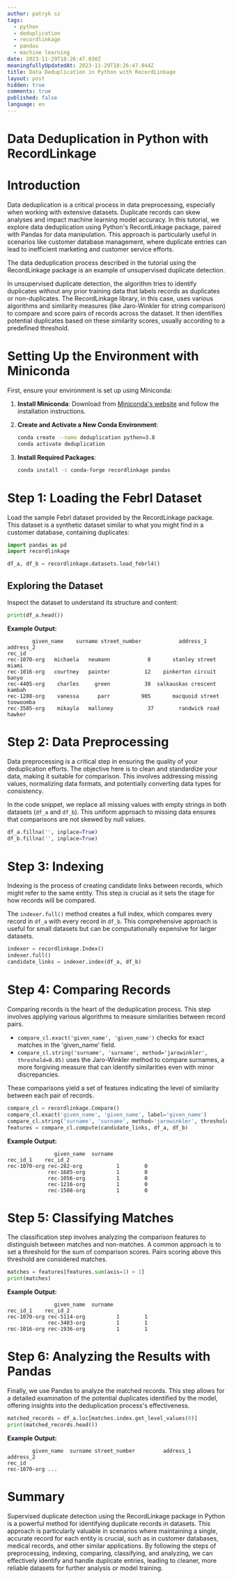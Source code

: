 ```yaml
---
author: patryk sz
tags:
  - python
  - deduplication
  - recordlinkage
  - pandas
  - machine learning
date: 2023-11-29T18:26:47.030Z
meaningfullyUpdatedAt: 2023-11-29T18:26:47.044Z
title: Data Deduplication in Python with RecordLinkage
layout: post
hidden: true
comments: true
published: false
language: en
---
```

# Data Deduplication in Python with RecordLinkage

# Introduction
Data deduplication is a critical process in data preprocessing, especially when working with extensive datasets. Duplicate records can skew analyses and impact machine learning model accuracy. In this tutorial, we explore data deduplication using Python's RecordLinkage package, paired with Pandas for data manipulation. This approach is particularly useful in scenarios like customer database management, where duplicate entries can lead to inefficient marketing and customer service efforts.

The data deduplication process described in the tutorial using the RecordLinkage package is an example of unsupervised duplicate detection.

In unsupervised duplicate detection, the algorithm tries to identify duplicates without any prior training data that labels records as duplicates or non-duplicates. The RecordLinkage library, in this case, uses various algorithms and similarity measures (like Jaro-Winkler for string comparison) to compare and score pairs of records across the dataset. It then identifies potential duplicates based on these similarity scores, usually according to a predefined threshold.

# Setting Up the Environment with Miniconda
First, ensure your environment is set up using Miniconda:

1. **Install Miniconda**: Download from [Miniconda's website](https://docs.conda.io/en/latest/miniconda.html) and follow the installation instructions.

2. **Create and Activate a New Conda Environment**:
   ```bash
   conda create --name deduplication python=3.8
   conda activate deduplication
   ```

3. **Install Required Packages**:
   ```bash
   conda install -c conda-forge recordlinkage pandas
   ```

# Step 1: Loading the Febrl Dataset
Load the sample Febrl dataset provided by the RecordLinkage package. This dataset is a synthetic dataset similar to what you might find in a customer database, containing duplicates:

```python
import pandas as pd
import recordlinkage

df_a, df_b = recordlinkage.datasets.load_febrl4()
```

## Exploring the Dataset
Inspect the dataset to understand its structure and content:

```python
print(df_a.head())
```

**Example Output:**
```
        given_name    surname street_number            address_1 address_2
rec_id                                                                   
rec-1070-org   michaela   neumann            8       stanley street    miami
rec-1016-org   courtney   painter           12    pinkerton circuit  banyo
rec-4405-org    charles     green           38  salkauskas crescent  kambah
rec-1288-org    vanessa      parr          905       macquoid street  toowoomba
rec-3585-org    mikayla   malloney           37        randwick road  hawker
```

# Step 2: Data Preprocessing
Data preprocessing is a critical step in ensuring the quality of your deduplication efforts. The objective here is to clean and standardize your data, making it suitable for comparison. This involves addressing missing values, normalizing data formats, and potentially converting data types for consistency.

In the code snippet, we replace all missing values with empty strings in both datasets (`df_a` and `df_b`). This uniform approach to missing data ensures that comparisons are not skewed by null values.

```python
df_a.fillna('', inplace=True)
df_b.fillna('', inplace=True)
```

# Step 3: Indexing
Indexing is the process of creating candidate links between records, which might refer to the same entity. This step is crucial as it sets the stage for how records will be compared.

The `indexer.full()` method creates a full index, which compares every record in `df_a` with every record in `df_b`. This comprehensive approach is useful for small datasets but can be computationally expensive for larger datasets.

```python
indexer = recordlinkage.Index()
indexer.full()
candidate_links = indexer.index(df_a, df_b)
```

# Step 4: Comparing Records
Comparing records is the heart of the deduplication process. This step involves applying various algorithms to measure similarities between record pairs.

- `compare_cl.exact('given_name', 'given_name')` checks for exact matches in the 'given_name' field.
- `compare_cl.string('surname', 'surname', method='jarowinkler', threshold=0.85)` uses the Jaro-Winkler method to compare surnames, a more forgiving measure that can identify similarities even with minor discrepancies.

These comparisons yield a set of features indicating the level of similarity between each pair of records.

```python
compare_cl = recordlinkage.Compare()
compare_cl.exact('given_name', 'given_name', label='given_name')
compare_cl.string('surname', 'surname', method='jarowinkler', threshold=0.85, label='surname')
features = compare_cl.compute(candidate_links, df_a, df_b)
```

**Example Output:**
```
               given_name  surname
rec_id_1    rec_id_2                      
rec-1070-org rec-282-org           1        0
             rec-1685-org          1        0
             rec-1056-org          1        0
             rec-1216-org          1        0
             rec-1508-org          1        0
```

# Step 5: Classifying Matches
The classification step involves analyzing the comparison features to distinguish between matches and non-matches. A common approach is to set a threshold for the sum of comparison scores. Pairs scoring above this threshold are considered matches.

```python
matches = features[features.sum(axis=1) > 1]
print(matches)
```

**Example Output:**
```
               given_name  surname
rec_id_1    rec_id_2                      
rec-1070-org rec-5114-org          1        1
             rec-3403-org          1        1
rec-1016-org rec-1936-org          1        1
```

# Step 6: Analyzing the Results with Pandas
Finally, we use Pandas to analyze the matched records. This step allows for a detailed examination of the potential duplicates identified by the model, offering insights into the deduplication process's effectiveness.

```python
matched_records = df_a.loc[matches.index.get_level_values(0)]
print(matched_records.head())
```

**Example Output:**
```
        given_name  surname street_number         address_1   address_2
rec_id                                                                  
rec-1070-org ...
```

# Summary
Supervised duplicate detection using the RecordLinkage package in Python is a powerful method for identifying duplicate records in datasets. This approach is particularly valuable in scenarios where maintaining a single, accurate record for each entity is crucial, such as in customer databases, medical records, and other similar applications. By following the steps of preprocessing, indexing, comparing, classifying, and analyzing, we can effectively identify and handle duplicate entries, leading to cleaner, more reliable datasets for further analysis or model training.